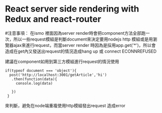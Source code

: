 # React server side rendering with Redux and react-router

#注意事項：
在ismo 裡面因為server render時會把component方法全部跑一次，所以一些request模組是判斷document來決定要用nodejs http 模組或是用瀏覽器ajax來進行request，而當server render 時因為是採用app.get('*')，所以會造成在get內又發送出request的情況造成hang up 或 connect ECONNREFUSED

建議在component如用到第三方模組進行request的情況使用
```
if(typeof document === 'object'){
  post('http://localhost:3001/getArticle','hi')
   .then(function(data){
     console.log(data)

   })
 }
```
來判斷，避免在node端重複使用http模組發出request 造成error
